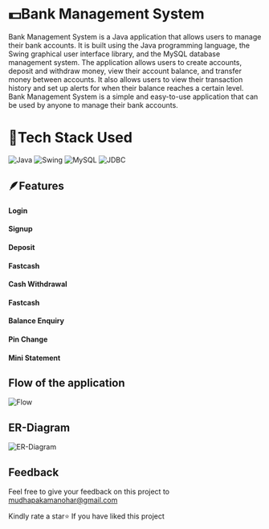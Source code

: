 
# 💵Bank Management System

Bank Management System is a Java application that allows users to manage their bank accounts. It is built using the Java programming language, the Swing graphical user interface library, and the MySQL database management system. The application allows users to create accounts, deposit and withdraw money, view their account balance, and transfer money between accounts. It also allows users to view their transaction history and set up alerts for when their balance reaches a certain level. Bank Management System is a simple and easy-to-use application that can be used by anyone to manage their bank accounts.


# 🔨Tech Stack Used

![Java](https://img.shields.io/badge/Java-20B63A?style=for-the-badge)
![Swing](https://img.shields.io/badge/Swing-20B2AA?style=for-the-badge)
![MySQL](https://img.shields.io/badge/MySQL-92B2AA?style=for-the-badge)
![JDBC](https://img.shields.io/badge/JDBC-2054AA?style=for-the-badge)


## 🪶Features

#### Login 
#### Signup 
#### Deposit
#### Fastcash 
#### Cash Withdrawal
#### Fastcash
#### Balance Enquiry
#### Pin Change
#### Mini Statement

## Flow of the application

![Flow](https://lh3.googleusercontent.com/pw/AIL4fc-4_vr_UWJP9EtsLsmeB3vpQSThOmWAubAOYD_2wez-dv5apbY9_WpNyAygpKaQWncEAnjc0BaUSoKQkKUWW0XGhc2JV6fBpBzbC9okC5-R6103I3vYesUykCMIIv_Ot8kf8V5IqCc0NKuGFl_NR6ALPNrzkFuDImgItQHwkh0QciChCHGJmrj26D6leH14FHf-kip2NqO5zDAaymlJhj5NM38DB43zyVmCSnf3kd5d1r4qYRum9C1Wb_TR2VKr4Yi1G2Fn-zFUYpefYam3YHKybJHsk38sdjb-U80mrOFSeKA8_RMw6BJNA5hQKCFP9-ugJ3tCAlW_R1i7Px-bS61FYDLp1aWuVRESQrEzX4rno1zQXMgAOUJQTeTQbQqQ9qKM2452G9rmv-dwxLZ0Z47Wu0Q-bY5vTK1m8pEWZomx1NmnCx2CqoiesITCGI98c2mbWH3g1xwHG91cGRs7pdL061lcnO3Zu-nnaCIFE6LrBJqDBQWfVt2sNrlODJl08vFTEzNwcdfLKVHt3jqo0PTdX0-90f891ANawV21Igv5QiHWmHJCBS50S9s_4hbIPFl8GQ9Kdy989NTEa9kjDUTxLfezcz3Bfj3HgHt-DptTVrNHOIonblCCG7Frzzyb8qWy-e3Su01j5YCyPuH-DqQtELS4VrlGtfB_Q5vTaOqinGXrak0lJm3hUiYhx4_jT6e3xhl7sm0wa0tHk1G0hfVwZaJ13HEE2J3ToeBzY4sN3rYg_AOVCz_YRIwMNKejGel4RqKXWWhDwTGOy5X42eYt0vTJ7iLrd11mgt6Ko2jyfXqeLjKo-sz8PnnvYfRyLWBZmOvOiP_MEaeGrG_dU5Sv_xQwfuBAhCvhvvc8yZ2CEkD5MOQGiG6N1xNCgqnO3IQRlFZUgo3Tbol1eUCqUggSGy7YU-AA5Wdu1_e348RNTCFPDDjXCOjMx91fHSUkSTqYt0YWUWJBkGPMovXjcJZTxdnzOO4Muw=w955-h768-s-no?authuser=0)

## ER-Diagram

![ER-Diagram](https://lh3.googleusercontent.com/pw/AIL4fc9pYsHduKJE_w0fzG8qNk2LRuFErq-OCdDtnzrI-BGBj7RJokwUxSzZH-CEWAfaC-yF3F9gWvIzFAtRixcnbMVTefudUPiSWFQudl8ezHd6gVjFXo83qcSSFrEXmtvQaUqns7IGR6mrCC9jxzPh6HBJyGODc2zzrTBFR4D82ib9L8Ncz128zbDaQmTjzlrBA1pHMPPGCJDBIqpHInd847H6ucTIBBiWTska2zj5uQh_tRJxS_ZQWkw8IGzu6GPhLLcEkgD7npC5Tr3irR_4g9oFFxo1PhTnumHp2wjO1KFbhkvsNHVc7MTbx9BUhr4XQUFCKX73S0ViXpzyL2xXkZrg6mn41TwkIf64tYFX6PvON_GUAzJzftvIPbr16gxDFOibAhsfbA7nkiyiJYHHZvcFKi0wDvV1duH4Wof4N5Hj5j4FL9vLh-kQMmw6OG364jQmLzGFDYpFJ_T57n17U6qyE41mgBX3kl0XtjDlt_GC-TVFbdJUxgcwgouXuMBjXLFgQpjdlSlQwoYMch09WVdmjPdHxxNXdOBIj2WW4irNmygMoL3mLlaFUaGNkEqF1jRLIWcs-M0C0PAiYcBVPXU-8A4SXRFrSpa_PfPHHWWvHsn_KV69XjtDFB_bwD5E0eTRc6awz-9GoxOEPEwjGq6rrK2GNMlgFlHpSR4W3H9RaIt-J10iW0-6ubq0Ivj4yvh80Ic-NXQ82X52AEXLcnNxBSH5t4Jz9wNqTRJmB-CxT9uqtAnN1QspLkQguNsY8a_CitPXFOeOvjSGBIn_rB1ylZ6p5HVN0ol_vfNud8sRysYYCoOk-Mv1lLn6MlDI5Y31FIjEe-n7aAvuXhBYoxIStkmR8VQWfY8IRwChOLdPlf44x9bksDeoURwpnJC-glXbrrX4g5scvDsFF5R8vlQrrGaxLhGjuuAKAxhp794qlBwh7dQSij24HUPkl1rIUA8mh0F1dzthP9JS8rKygK3JUbRfaTJ1Qw=w1188-h849-s-no?authuser=0)
## Feedback

Feel free to give your feedback on this project to mudhapakamanohar@gmail.com 

Kindly rate a star⭐ If you have liked this project

